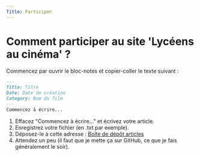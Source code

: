 ```yaml
---
Title: Participer
---
```


# Comment participer au site 'Lycéens au cinéma' ?

Commencez par ouvrir le bloc-notes et copier-coller le texte suivant :
```markdown
---
Title: Titre
Date: Date de création
Category: Nom du film
---
Commencez à écrire...
```
1. Effacez "Commencez à écrire..." et écrivez votre article.
2. Enregistrez votre fichier (en .txt par exemple).
3. Déposez-le à cette adresse : [Boîte de dépôt articles](https://murena.io/s/Ntpzg8DqTPi7Qr7)
4. Attendez un peu (il faut que je mette ça sur GitHub, ce que je fais généralement le soir).
